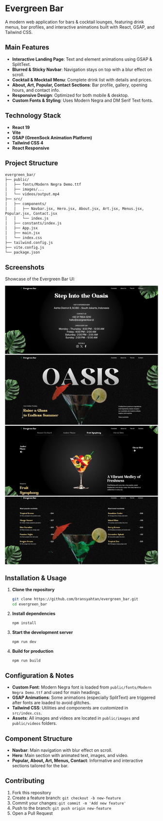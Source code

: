# Evergreen Bar

A modern web application for bars & cocktail lounges, featuring drink menus, bar profiles, and interactive animations built with React, GSAP, and Tailwind CSS.

## Main Features

- **Interactive Landing Page**: Text and element animations using GSAP & SplitText.
- **Blurred & Sticky Navbar**: Navigation stays on top with a blur effect on scroll.
- **Cocktail & Mocktail Menu**: Complete drink list with details and prices.
- **About, Art, Popular, Contact Sections**: Bar profile, gallery, opening hours, and contact info.
- **Responsive Design**: Optimized for both mobile & desktop.
- **Custom Fonts & Styling**: Uses Modern Negra and DM Serif Text fonts.

## Technology Stack

- **React 19**
- **Vite**
- **GSAP (GreenSock Animation Platform)**
- **Tailwind CSS 4**
- **React Responsive**

## Project Structure

```
evergreen_bar/
├── public/
│   ├── fonts/Modern Negra Demo.ttf
│   ├── images/...
│   └── videos/output.mp4
├── src/
│   ├── components/
│   │   ├── Navbar.jsx, Hero.jsx, About.jsx, Art.jsx, Menus.jsx, Popular.jsx, Contact.jsx
│   │   └── index.js
│   ├── constants/index.js
│   ├── App.jsx
│   ├── main.jsx
│   └── index.css
├── tailwind.config.js
├── vite.config.js
└── package.json
```

## Screenshots

Showcase of the Evergreen Bar UI:

![Contact Section](public/images/screenshot/contact.png)
![Homepage](public/images/screenshot/home.png)
![Menu Section](public/images/screenshot/menu.png)
![Popular Menu Section](public/images/screenshot/popularmenu.png)

## Installation & Usage

1. **Clone the repository**

   ```bash
   git clone https://github.com/bransyahtan/evergreen_bar.git
   cd evergreen_bar
   ```

2. **Install dependencies**

   ```bash
   npm install
   ```

3. **Start the development server**

   ```bash
   npm run dev
   ```

4. **Build for production**
   ```bash
   npm run build
   ```

## Configuration & Notes

- **Custom Font**: Modern Negra font is loaded from `public/fonts/Modern Negra Demo.ttf` and used for main headings.
- **GSAP Animations**: Some animations (especially SplitText) are triggered after fonts are loaded to avoid glitches.
- **Tailwind CSS**: Utilities and components are customized in `src/index.css`.
- **Assets**: All images and videos are located in `public/images` and `public/videos` folders.

## Component Structure

- **Navbar**: Main navigation with blur effect on scroll.
- **Hero**: Main section with animated text, images, and video.
- **Popular, About, Art, Menus, Contact**: Informative and interactive sections tailored for the bar.

## Contributing

1. Fork this repository
2. Create a feature branch: `git checkout -b new-feature`
3. Commit your changes: `git commit -m 'Add new feature'`
4. Push to the branch: `git push origin new-feature`
5. Open a Pull Request
